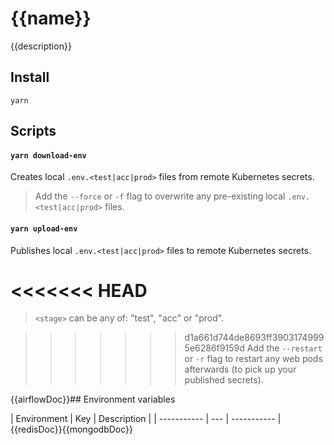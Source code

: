 # {{name}}

{{description}}

## Install

```shell
yarn
```

## Scripts

#### `yarn download-env`

Creates local `.env.<test|acc|prod>` files from remote Kubernetes secrets.

> Add the `--force` or `-f` flag to overwrite any pre-existing local `.env.<test|acc|prod>` files.

#### `yarn upload-env`

Publishes local `.env.<test|acc|prod>` files to remote Kubernetes secrets.

# <<<<<<< HEAD

> `<stage>` can be any of: "test", "acc" or "prod".

> > > > > > > d1a661d744de8693ff39031749995e6286f9159d
> > > > > > > Add the `--restart` or `-r` flag to restart any web pods afterwards (to pick up your published secrets).

{{airflowDoc}}## Environment variables

| Environment | Key | Description |
| ----------- | --- | ----------- |{{redisDoc}}{{mongodbDoc}}
